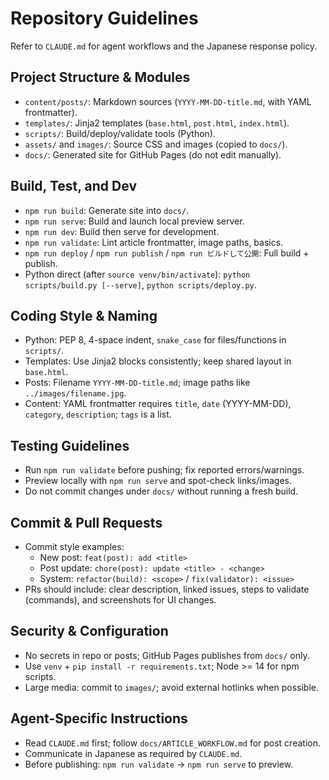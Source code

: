 # Repository Guidelines

Refer to `CLAUDE.md` for agent workflows and the Japanese response policy.

## Project Structure & Modules
- `content/posts/`: Markdown sources (`YYYY-MM-DD-title.md`, with YAML frontmatter).
- `templates/`: Jinja2 templates (`base.html`, `post.html`, `index.html`).
- `scripts/`: Build/deploy/validate tools (Python).
- `assets/` and `images/`: Source CSS and images (copied to `docs/`).
- `docs/`: Generated site for GitHub Pages (do not edit manually).

## Build, Test, and Dev
- `npm run build`: Generate site into `docs/`.
- `npm run serve`: Build and launch local preview server.
- `npm run dev`: Build then serve for development.
- `npm run validate`: Lint article frontmatter, image paths, basics.
- `npm run deploy` / `npm run publish` / `npm run ビルドして公開`: Full build + publish.
- Python direct (after `source venv/bin/activate`): `python scripts/build.py [--serve]`, `python scripts/deploy.py`.

## Coding Style & Naming
- Python: PEP 8, 4-space indent, `snake_case` for files/functions in `scripts/`.
- Templates: Use Jinja2 blocks consistently; keep shared layout in `base.html`.
- Posts: Filename `YYYY-MM-DD-title.md`; image paths like `../images/filename.jpg`.
- Content: YAML frontmatter requires `title`, `date` (YYYY-MM-DD), `category`, `description`; `tags` is a list.

## Testing Guidelines
- Run `npm run validate` before pushing; fix reported errors/warnings.
- Preview locally with `npm run serve` and spot-check links/images.
- Do not commit changes under `docs/` without running a fresh build.

## Commit & Pull Requests
- Commit style examples:
  - New post: `feat(post): add <title>`
  - Post update: `chore(post): update <title> - <change>`
  - System: `refactor(build): <scope>` / `fix(validator): <issue>`
- PRs should include: clear description, linked issues, steps to validate (commands), and screenshots for UI changes.

## Security & Configuration
- No secrets in repo or posts; GitHub Pages publishes from `docs/` only.
- Use `venv` + `pip install -r requirements.txt`; Node >= 14 for npm scripts.
- Large media: commit to `images/`; avoid external hotlinks when possible.

## Agent-Specific Instructions
- Read `CLAUDE.md` first; follow `docs/ARTICLE_WORKFLOW.md` for post creation.
- Communicate in Japanese as required by `CLAUDE.md`.
- Before publishing: `npm run validate` → `npm run serve` to preview.
